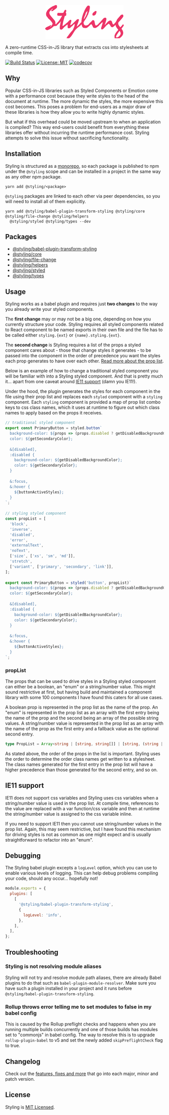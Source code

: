 <p align="center">
  <img alt="Styling" src=".github/images/styling-logo.png">
</p>

A zero-runtime CSS-in-JS library that extracts css into stylesheets at compile time.

[![Build Status](https://travis-ci.com/badbatch/styling.svg?branch=master)](https://travis-ci.com/badbatch/styling)
[![License: MIT](https://img.shields.io/badge/License-MIT-yellow.svg)](LICENSE)
[![codecov](https://codecov.io/gh/badbatch/styling/branch/master/graph/badge.svg)](https://codecov.io/gh/badbatch/styling)

## Why

Popular CSS-in-JS libraries such as Styled Components or Emotion come with a performance cost because they write styles
to the head of the document at runtime. The more dynamic the styles, the more expensive this cost becomes. This poses a
problem for end-users as a major draw of these libraries is how they allow you to write highly dynamic styles.

But what if this overhead could be moved upstream to when an application is compiled? This way end-users could benefit
from everything these libraries offer without incurring the runtime performance cost. Styling attempts to solve this
issue without sacrificing functionality.

## Installation

Styling is structured as a [monorepo](https://github.com/lerna/lerna), so each package is published to npm under the
`@styling` scope and can be installed in a project in the same way as any other npm package.

```shell
yarn add @styling/<package>
```

`@styling` packages are linked to each other via peer dependencies, so you will need to install all of them explicitly.

```shell
yarn add @styling/babel-plugin-transform-styling @styling/core @styling/file-change @styling/helpers
  @styling/styled @styling/types --dev
```

## Packages

* [@styling/babel-plugin-transform-styling](packages/babel-plugin-transform-styling)
* [@styling/core](packages/core)
* [@styling/file-change](packages/file-change)
* [@styling/helpers](packages/helpers)
* [@styling/styled](packages/styled)
* [@styling/types](packages/types)

## Usage

Styling works as a babel plugin and requires just __two changes__ to the way you already write your styled components.

The __first change__ may or may not be a big one, depending on how you currently structure your code. Styling requires
all styled components related to React component to be named exports in their own file and the file has to be called
either `styling.{ext}` or `{name}.styling.{ext}`.

The __second change__ is Styling requires a list of the props a styled component cares about - those that change styles it
generates - to be passed into the component in the order of precedence you want the styles each prop generates to have
over each other. [Read more about the prop list](#proplist-rules).

Below is an example of how to change a traditional styled component you will be familiar with into a Styling styled
component. And that is pretty much it... apart from one caveat around [IE11 support](#ie11-support) (damn you IE11!).

Under the hood, the plugin generates the styles for each component in the file using their prop list and replaces each
`styled` component with a `styling` component. Each `styling` component is provided a map of prop list combo keys to
css class names, which it uses at runtime to figure out which class names to apply based on the props it receives.

```javascript
// traditional styled component
export const PrimaryButton = styled.button`
  background-color: ${props => (props.disabled ? getDisabledBackgroundColor : getPrimaryColor)};
  color: ${getSecondaryColor};

  &[disabled],
  :disabled {
    background-color: ${getDisabledBackgroundColor};
    color: ${getSecondaryColor};
  }

  &:focus,
  &:hover {
    ${buttonActiveStyles};
  }
`;

// styling styled component
const propList = [
  'block',
  'inverse',
  'disabled',
  'error',
  'externalText',
  'noText',
  ['size', ['xs', 'sm', 'md']],
  'stretch',
  ['variant', ['primary', 'secondary', 'link']],
];

export const PrimaryButton = styled('button', propList)`
  background-color: ${props => (props.disabled ? getDisabledBackgroundColor : getPrimaryColor)};
  color: ${getSecondaryColor};

  &[disabled],
  :disabled {
    background-color: ${getDisabledBackgroundColor};
    color: ${getSecondaryColor};
  }

  &:focus,
  &:hover {
    ${buttonActiveStyles};
  }
`;
```

### propList

The props that can be used to drive styles in a Styling styled component can either be a boolean, an "enum"
or a string/number value. This might sound restrictive at first, but having build and maintained a component library
with some 100 components I have found this caters for all use cases.

A boolean prop is represented in the prop list as the name of the prop. An "enum" is represented in the prop
list as an array with the first entry being the name of the prop and the second being an array of the possible string
values. A string/number value is represented in the prop list as an array with the name of the prop as the first entry
and a fallback value as the optional second entry.

```typescript
type PropList = Array<string | [string, string[]] | [string, (string | number)?]>
```

As stated above, the order of the props in the list is important. Styling uses the order to determine the order class
names get written to a stylesheet. The class names generated for the first entry in the prop list will have a higher
precedence than those generated for the second entry, and so on.

## IE11 support

IE11 does not support css variables and Styling uses css variables when a string/number value is used in the prop list.
At compile time, references to the value are replaced with a var function/css variable and then at runtime the
string/number value is assigned to the css variable inline.

If you need to support IE11 then you cannot use string/number values in the prop list. Again, this may seem restrictive,
but I have found this mechanism for driving styles is not as common as one might expect and is usually straightforward
to refactor into an "enum".

## Debugging

The Styling babel plugin excepts a `logLevel` option, which you can use to enable various levels of logging. This
can help debug problems compiling your code, should any occur... hopefully not!

```js
module.exports = {
  plugins: [
    [
      '@styling/babel-plugin-transform-styling',
      {
        logLevel: 'info',
      },
    ],
  ],
};
```

## Troubleshooting

### Styling is not resolving module aliases

Styling will not try and resolve module path aliases, there are already Babel plugins to do that such as
`babel-plugin-module-resolver`. Make sure you have such a plugin installed in your project and it runs before
`@styling/babel-plugin-transform-styling`.

### Rollup throws error telling me to set modules to false in my babel config

This is caused by the Rollup preflight checks and happens when you are running multiple builds concurrently and one
of those builds has modules set to "commonjs" in babel config. The way to resolve this is to upgrade
`rollup-plugin-babel` to v5 and set the newly added `skipPreflightCheck` flag to true.

## Changelog

Check out the [features, fixes and more](CHANGELOG.md) that go into each major, minor and patch version.

## License

Styling is [MIT Licensed](LICENSE).
